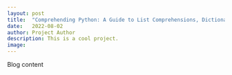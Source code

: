```yaml
---
layout: post
title:  "Comprehending Python: A Guide to List Comprehensions, Dictionary Comprehensions and More"
date:   2022-08-02
author: Project Author
description: This is a cool project.
image: 
---
```


Blog content
